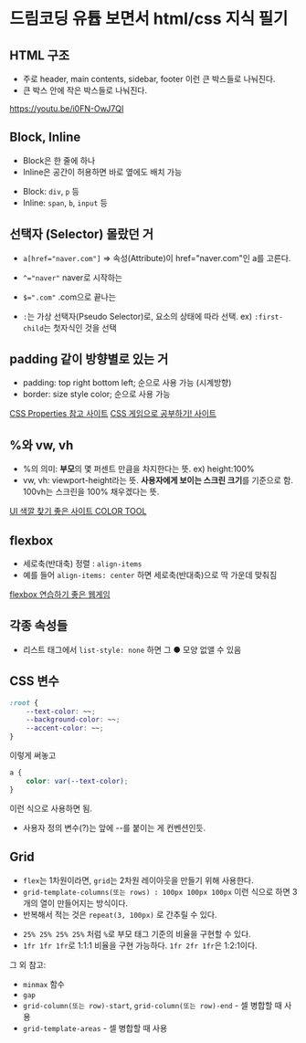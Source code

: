 # 드림코딩 유튭 보면서 html/css 지식 필기

## HTML 구조
- 주로 header, main contents, sidebar, footer 이런 큰 박스들로 나눠진다.
- 큰 박스 안에 작은 박스들로 나눠진다.

https://youtu.be/i0FN-OwJ7QI

## Block, Inline
- Block은 한 줄에 하나
- Inline은 공간이 허용하면 바로 옆에도 배치 가능

+ Block: `div`, `p` 등
+ Inline: `span`, `b`, `input` 등
  

## 선택자 (Selector) 몰랐던 거
 
- `a[href="naver.com"]` => 속성(Attribute)이 href="naver.com"인 a를 고른다.
- `^="naver"` naver로 시작하는
- `$=".com"` .com으로 끝나는

- `:`는 가상 선택자(Pseudo Selector)로, 요소의 상태에 따라 선택. ex) `:first-child`는 첫자식인 것을 선택

## padding 같이 방향별로 있는 거
- padding: top right bottom left; 순으로 사용 가능 (시계방향)
- border: size style color; 순으로 사용 가능

[CSS Properties 참고 사이트](https://developer.mozilla.org/en-US/docs/Web/CSS/Reference#index)
[CSS 게임으로 공부하기! 사이트](https://flukeout.github.io/)

## %와 vw, vh

- %의 의미: **부모**의 몇 퍼센트 만큼을 차지한다는 뜻. ex) height:100%
- vw, vh: viewport-height라는 뜻. **사용자에게 보이는 스크린 크기**를 기준으로 함. 100vh는 스크린을 100% 채우겠다는 뜻.

[UI 색깔 찾기 좋은 사이트 COLOR TOOL](https://m2.material.io/resources/color/#!/?view.left=0&view.right=0&primary.color=CE93D8)

## flexbox

- 세로축(반대축) 정렬 : `align-items`
- 예를 들어 `align-items: center` 하면 세로축(반대축)으로 딱 가운데 맞춰짐

[flexbox 연습하기 좋은 웹게임](https://flexboxfroggy.com/#ko)

## 각종 속성들

- 리스트 태그에서 `list-style: none` 하면 그 ● 모양 없앨 수 있음


## CSS 변수

```css
:root {
    --text-color: ~~;
    --background-color: ~~;
    --accent-color: ~~;
}
```
이렇게 써놓고

```css
a {
    color: var(--text-color);
}
```
이런 식으로 사용하면 됨.
- 사용자 정의 변수(?)는 앞에 --를 붙이는 게 컨벤션인듯.


## Grid
- `flex`는 1차원이라면, `grid`는 2차원 레이아웃을 만들기 위해 사용한다.
- `grid-template-columns(또는 rows) : 100px 100px 100px` 이런 식으로 하면 3개의 열이 만들어지는 방식이다.
- 반복해서 적는 것은 `repeat(3, 100px)` 로 간추릴 수 있다.

+ `25% 25% 25% 25%` 처럼 `%`로 부모 태그 기준의 비율을 구현할 수 있다.
+ `1fr 1fr 1fr`로 1:1:1 비율을 구현 가능하다. `1fr 2fr 1fr`은 1:2:1이다.

그 외 참고: 
- `minmax` 함수
- `gap`
- `grid-column(또는 row)-start`, `grid-column(또는 row)-end` - 셀 병합할 때 사용
- `grid-template-areas` - 셀 병합할 때 사용